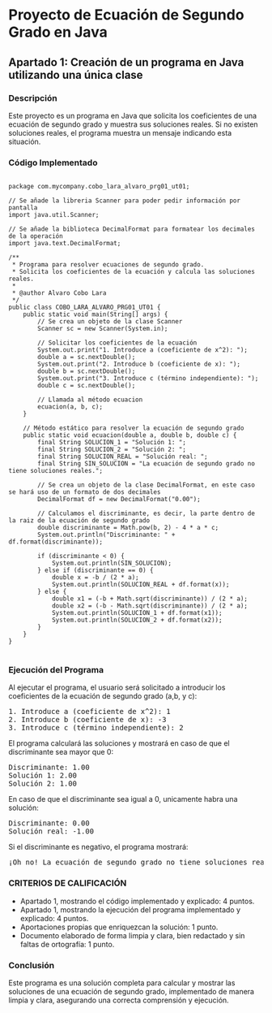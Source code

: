 # Proyecto de Ecuación de Segundo Grado en Java

<h2>Apartado 1: Creación de un programa en Java utilizando una única clase</h2>

<h3>Descripción</h3>
<p>
  Este proyecto es un programa en Java que solicita los coeficientes de una 
  ecuación de segundo grado y muestra sus soluciones reales. Si no existen 
  soluciones reales, el programa muestra un mensaje indicando esta situación.
</p>

<h3>Código Implementado</h3>

<pre>
<code>
package com.mycompany.cobo_lara_alvaro_prg01_ut01;

// Se añade la libreria Scanner para poder pedir información por pantalla
import java.util.Scanner;

// Se añade la biblioteca DecimalFormat para formatear los decimales de la operación
import java.text.DecimalFormat;

/**
 * Programa para resolver ecuaciones de segundo grado.
 * Solicita los coeficientes de la ecuación y calcula las soluciones reales.
 *
 * @author Alvaro Cobo Lara
 */
public class COBO_LARA_ALVARO_PRG01_UT01 {
    public static void main(String[] args) {
        // Se crea un objeto de la clase Scanner
        Scanner sc = new Scanner(System.in);
        
        // Solicitar los coeficientes de la ecuación
        System.out.print("1. Introduce a (coeficiente de x^2): ");
        double a = sc.nextDouble();
        System.out.print("2. Introduce b (coeficiente de x): ");
        double b = sc.nextDouble();
        System.out.print("3. Introduce c (término independiente): ");
        double c = sc.nextDouble();
        
        // Llamada al método ecuacion
        ecuacion(a, b, c);
    }
    
    // Método estático para resolver la ecuación de segundo grado
    public static void ecuacion(double a, double b, double c) {
        final String SOLUCION_1 = "Solución 1: ";
        final String SOLUCION_2 = "Solución 2: ";
        final String SOLUCION_REAL = "Solución real: ";
        final String SIN_SOLUCION = "La ecuación de segundo grado no tiene soluciones reales.";
        
        // Se crea un objeto de la clase DecimalFormat, en este caso se hará uso de un formato de dos decimales
        DecimalFormat df = new DecimalFormat("0.00");
        
        // Calculamos el discriminante, es decir, la parte dentro de la raiz de la ecuación de segundo grado
        double discriminante = Math.pow(b, 2) - 4 * a * c;
        System.out.println("Discriminante: " + df.format(discriminante));
        
        if (discriminante < 0) {
            System.out.println(SIN_SOLUCION);
        } else if (discriminante == 0) {
            double x = -b / (2 * a);
            System.out.println(SOLUCION_REAL + df.format(x));
        } else {
            double x1 = (-b + Math.sqrt(discriminante)) / (2 * a);
            double x2 = (-b - Math.sqrt(discriminante)) / (2 * a);
            System.out.println(SOLUCION_1 + df.format(x1));
            System.out.println(SOLUCION_2 + df.format(x2));
        }
    }
}
</code>
</pre>

<h3>Ejecución del Programa</h3>
<p>
  Al ejecutar el programa, el usuario será solicitado a introducir los coeficientes 
  de la ecuación de segundo grado (a,b, y c):
</p>
<pre>
1. Introduce a (coeficiente de x^2): 1
2. Introduce b (coeficiente de x): -3
3. Introduce c (término independiente): 2
</pre>
<p>
  El programa calculará las soluciones y mostrará en caso de que el discriminante sea mayor que 0:
</p>
<pre>
Discriminante: 1.00
Solución 1: 2.00
Solución 2: 1.00
</pre>
<p>
  En caso de que el discriminante sea igual a 0, unicamente habra una solución:
</p>
<pre>
Discriminante: 0.00
Solución real: -1.00
</pre>
<p>
  Si el discriminante es negativo, el programa mostrará:
</p>
<pre>
¡Oh no! La ecuación de segundo grado no tiene soluciones reales :(
</pre>

<h3>CRITERIOS DE CALIFICACIÓN</h3>
<ul>
  <li>Apartado 1, mostrando el código implementado y explicado: 4 puntos.</li>
  <li>Apartado 1, mostrando la ejecución del programa implementado y explicado: 4 puntos.</li>
  <li>Aportaciones propias que enriquezcan la solución: 1 punto.</li>
  <li>Documento elaborado de forma limpia y clara, bien redactado y sin faltas de ortografía: 1 punto.</li>
</ul>

<h3>Conclusión</h3>
<p>
  Este programa es una solución completa para calcular y mostrar las soluciones de 
  una ecuación de segundo grado, implementado de manera limpia y clara, asegurando 
  una correcta comprensión y ejecución.
</p>
